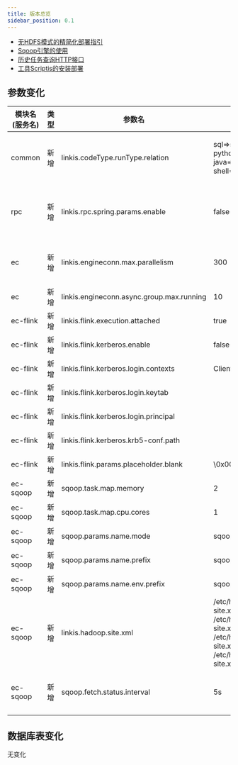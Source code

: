 ```yaml
---
title: 版本总览
sidebar_position: 0.1
--- 
```

- [无HDFS模式的精简化部署指引](/deployment/deploy_linkis_without_hdfs.md)
- [Sqoop引擎的使用](/engine_usage/sqoop.md)
- [历史任务查询HTTP接口](/api/http/jobhistory-api.md)
- [工具Scriptis的安装部署](/deployment/linkis_scriptis_install.md)

## 参数变化 


| 模块名(服务名)| 类型  |     参数名                                                | 默认值             | 描述                                                    |
| ----------- | ----- | -------------------------------------------------------- | ---------------- | ------------------------------------------------------- |
|common   | 新增   |linkis.codeType.runType.relation             | sql=>sql\|hql\|jdbc\|hive\|psql\|fql,<br/>python=>python\|py\|pyspark,<br/>java=>java,scala=>scala,<br/>shell=>sh\|shell |codeType和runType的映射关系|
|rpc      | 新增  | linkis.rpc.spring.params.enable             | false   | 控制RPC模块的ribbon模式参数开关|
|ec       | 新增  | linkis.engineconn.max.parallelism           |300 |    异步执行支持设置并发作业组数     |
|ec       | 新增  | linkis.engineconn.async.group.max.running   | 10|                                   |
|ec-flink | 新增  | linkis.flink.execution.attached                 | true|                                 |
|ec-flink | 新增  | linkis.flink.kerberos.enable                    | false|                                |
|ec-flink | 新增  | linkis.flink.kerberos.login.contexts            | Client,KafkaClient|                  |
|ec-flink | 新增  | linkis.flink.kerberos.login.keytab              | |                                   |
|ec-flink | 新增  | linkis.flink.kerberos.login.principal           | |                                   |
|ec-flink | 新增  | linkis.flink.kerberos.krb5-conf.path            | |                                   |
|ec-flink | 新增  | linkis.flink.params.placeholder.blank           | \\0x001|                            |
|ec-sqoop | 新增  | sqoop.task.map.memory                           | 2|                                 |
|ec-sqoop | 新增  | sqoop.task.map.cpu.cores                        | 1|                                 |
|ec-sqoop | 新增  | sqoop.params.name.mode                         | sqoop.mode|                        |
|ec-sqoop | 新增  | sqoop.params.name.prefix                        | sqoop.args.|                     |
|ec-sqoop | 新增  | sqoop.params.name.env.prefix                    |sqoop.env.|                     |             
|ec-sqoop | 新增  | linkis.hadoop.site.xml                     |/etc/hadoop/conf/core-site.xml;<br/>/etc/hadoop/conf/hdfs-site.xml;<br/>/etc/hadoop/conf/yarn-site.xml;<br/>/etc/hadoop/conf/mapred-site.xml|  设置sqoop加载hadoop参数文件位置                   |          
|ec-sqoop | 新增  | sqoop.fetch.status.interval                    |5s|            设置获取sqoop执行状态的间隔时间         |                       

## 数据库表变化 

无变化

